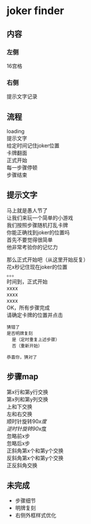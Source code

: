 
# joker finder  

## 内容  

### 左侧  
  16宫格  
### 右侧  
  提示文字记录  

## 流程  
  loading  
  提示文字  
  给定时间记住joker位置  
  卡牌翻面  
  正式开始  
  每一步骤停顿  
  步骤结束  

## 提示文字  
  马上就是愚人节了  
  让我们来玩一个简单的小游戏  
  我们按照步骤随机打乱卡牌  
  你能正确找到joker的位置吗   
  首先不要觉得很简单   
  他非常考验你的记忆力  

  那么正式开始吧（从这里开始反复）  
  花x秒记住现在joker的位置  
  。。。  
  时间到，正式开始  
  xxxx   
  xxxx  
  xxxx  
  OK，所有步骤完成  
  请确定卡牌的位置并点击  

    猜错了  
    是否明牌复刻  
      是（定时重复上述步骤）  
      否（重新开始）

    恭喜你，猜对了    

## 步骤map  
  第x行和第y行交换  
  第x列和第y列交换  
  上和下交换  
  左和右交换  
  顺时针旋转90*x度   
  逆时针旋转90*x度  
  忽略前x步  
  忽略后x步  
  正斜角第x个和第y个交换  
  反斜角第x个和第y个交换  
  正反斜角交换    

## 未完成   
  - 步骤细节  
  - 明牌复刻  
  - 右侧外框样式优化  
  